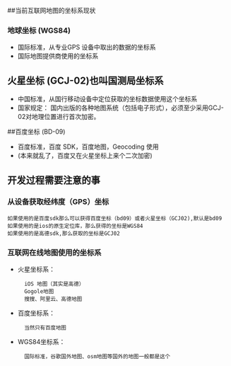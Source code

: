 
##当前互联网地图的坐标系现状

### 地球坐标 (WGS84)

- 国际标准，从专业GPS 设备中取出的数据的坐标系
- 国际地图提供商使用的坐标系

## 火星坐标 (GCJ-02)也叫国测局坐标系

- 中国标准，从国行移动设备中定位获取的坐标数据使用这个坐标系
- 国家规定： 国内出版的各种地图系统（包括电子形式），必须至少采用GCJ-02对地理位置进行首次加密。

##百度坐标 (BD-09)

- 百度标准，百度 SDK，百度地图，Geocoding 使用
- (本来就乱了，百度又在火星坐标上来个二次加密)

## 开发过程需要注意的事

### 从设备获取经纬度（GPS）坐标

    如果使用的是百度sdk那么可以获得百度坐标（bd09）或者火星坐标（GCJ02),默认是bd09
	如果使用的是ios的原生定位库，那么获得的坐标是WGS84
	如果使用的是高德sdk,那么获取的坐标是GCJ02

### 互联网在线地图使用的坐标系

* 火星坐标系：

		iOS 地图（其实是高德）
		Gogole地图
		搜搜、阿里云、高德地图

* 百度坐标系：

		当然只有百度地图

* WGS84坐标系：

		国际标准，谷歌国外地图、osm地图等国外的地图一般都是这个


